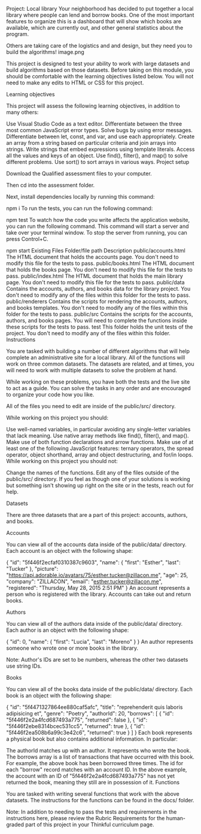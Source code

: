Project: Local library
Your neighborhood has decided to put together a local library where people can lend and borrow books. One of the most important features to organize this is a dashboard that will show which books are available, which are currently out, and other general statistics about the program.

Others are taking care of the logistics and and design, but they need you to build the algorithms!
image.png

This project is designed to test your ability to work with large datasets and build algorithms based on those datasets. Before taking on this module, you should be comfortable with the learning objectives listed below. You will not need to make any edits to HTML or CSS for this project.

Learning objectives

This project will assess the following learning objectives, in addition to many others:

Use Visual Studio Code as a text editor.
Differentiate between the three most common JavaScript error types.
Solve bugs by using error messages.
Differentiate between let, const, and var, and use each appropriately.
Create an array from a string based on particular criteria and join arrays into strings.
Write strings that embed expressions using template literals.
Access all the values and keys of an object.
Use find(), filter(), and map() to solve different problems.
Use sort() to sort arrays in various ways.
Project setup

Download the Qualified assessment files to your computer.

Then cd into the assessment folder.

Next, install dependencies locally by running this command:

npm i
To run the tests, you can run the following command:

npm test
To watch how the code you write affects the application website, you can run the following command. This command will start a server and take over your terminal window. To stop the server from running, you can press Control+C.

npm start
Existing Files
Folder/file path	Description
public/accounts.html	The HTML document that holds the accounts page. You don't need to modify this file for the tests to pass.
public/books.html	The HTML document that holds the books page. You don't need to modify this file for the tests to pass.
public/index.html	The HTML document that holds the main library page. You don't need to modify this file for the tests to pass.
public/data	Contains the accounts, authors, and books data for the library project. You don't need to modify any of the files within this folder for the tests to pass.
public/renderers	Contains the scripts for rendering the accounts, authors, and books templates. You don't need to modify any of the files within this folder for the tests to pass.
public/src	Contains the scripts for the accounts, authors, and books pages. You will need to complete the functions inside these scripts for the tests to pass.
test	This folder holds the unit tests of the project. You don't need to modify any of the files within this folder.
Instructions

You are tasked with building a number of different algorithms that will help complete an administrative site for a local library. All of the functions will work on three common datasets. The datasets are related, and at times, you will need to work with multiple datasets to solve the problem at hand.

While working on these problems, you have both the tests and the live site to act as a guide. You can solve the tasks in any order and are encouraged to organize your code how you like.

All of the files you need to edit are inside of the public/src/ directory.

While working on this project you should:

Use well-named variables, in particular avoiding any single-letter variables that lack meaning.
Use native array methods like find(), filter(), and map().
Make use of both function declarations and arrow functions.
Make use of at least one of the following JavaScript features: ternary operators, the spread operator, object shorthand, array and object destructuring, and for/in loops.
While working on this project you should not:

Change the names of the functions.
Edit any of the files outside of the public/src/ directory.
If you feel as though one of your solutions is working but something isn't showing up right on the site or in the tests, reach out for help.

Datasets

There are three datasets that are a part of this project: accounts, authors, and books.

Accounts

You can view all of the accounts data inside of the public/data/ directory. Each account is an object with the following shape:

{
  "id": "5f446f2ecfaf0310387c9603",
  "name": {
    "first": "Esther",
    "last": "Tucker"
  },
  "picture": "https://api.adorable.io/avatars/75/esther.tucker@zillacon.me",
  "age": 25,
  "company": "ZILLACON",
  "email": "esther.tucker@zillacon.me",
  "registered": "Thursday, May 28, 2015 2:51 PM"
}
An account represents a person who is registered with the library. Accounts can take out and return books.

Authors

You can view all of the authors data inside of the public/data/ directory. Each author is an object with the following shape:

{
  "id": 0,
  "name": {
    "first": "Lucia",
    "last": "Moreno"
  }
}
An author represents someone who wrote one or more books in the library.

Note: Author's IDs are set to be numbers, whereas the other two datasets use string IDs.

Books

You can view all of the books data inside of the public/data/ directory. Each book is an object with the following shape:

{
  "id": "5f4471327864ee880caf5afc",
  "title": "reprehenderit quis laboris adipisicing et",
  "genre": "Poetry",
  "authorId": 20,
  "borrows": [
    {
      "id": "5f446f2e2a4fcd687493a775",
      "returned": false
    },
    {
      "id": "5f446f2ebe8314bcec531cc5",
      "returned": true
    },
    {
      "id": "5f446f2ea508b6a99c3e42c6",
      "returned": true
    }
  ]
}
Each book represents a physical book but also contains additional information. In particular:

The authorId matches up with an author. It represents who wrote the book.
The borrows array is a list of transactions that have occurred with this book. For example, the above book has been borrowed three times.
The id for each "borrow" record matches with an account ID. In the above example, the account with an ID of "5f446f2e2a4fcd687493a775" has not yet returned the book, meaning they still are in possession of it.
Functions

You are tasked with writing several functions that work with the above datasets. The instructions for the functions can be found in the docs/ folder.

Note: In addition to needing to pass the tests and requirements in the instructions here, please review the Rubric Requirements for the human-graded part of this project in your Thinkful curriculum page.

